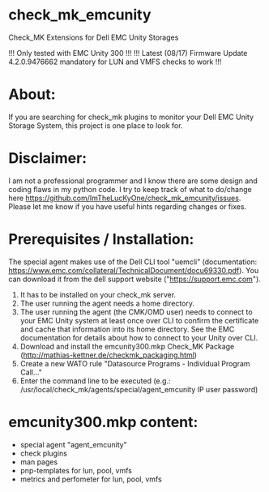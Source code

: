 # check_mk_emcunity
Check_MK Extensions for Dell EMC Unity Storages

!!! Only tested with EMC Unity 300 !!!
!!! Latest (08/17) Firmware Update 4.2.0.9476662 mandatory for LUN and VMFS checks to work !!!

# About:
If you are searching for check_mk plugins to monitor your Dell EMC Unity Storage System, this project is one place to look for.

# Disclaimer:
I am not a professional programmer and I know there are some design and coding flaws in my python code. I try to keep track of what to do/change here https://github.com/ImTheLucKyOne/check_mk_emcunity/issues. Please let me know if you have useful hints regarding changes or fixes.

# Prerequisites / Installation:
The special agent makes use of the Dell CLI tool "uemcli" (documentation: https://www.emc.com/collateral/TechnicalDocument/docu69330.pdf). You can download it from the dell support website ("https://support.emc.com").
1) It has to be installed on your check_mk server.
2) The user running the agent needs a home directory.
3) The user running the agent (the CMK/OMD user) needs to connect to your EMC Unity system at least once over CLI to confirm the certificate and cache that information into its home directory. See the EMC documentation for details about how to connect to your Unity over CLI.
4) Download and install the emcunity300.mkp Check_MK Package (http://mathias-kettner.de/checkmk_packaging.html)
5) Create a new WATO rule "Datasource Programs - Individual Program Call..."
6) Enter the command line to be executed (e.g.: /usr/local/check_mk/agents/special/agent_emcunity IP user password)

# emcunity300.mkp content:
- special agent "agent_emcunity"
- check plugins
- man pages
- pnp-templates for lun, pool, vmfs
- metrics and perfometer for lun, pool, vmfs
